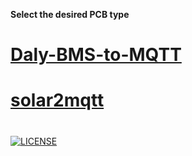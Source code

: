 **Select the desired PCB type**
#
# [Daly-BMS-to-MQTT](daly2mqtt.md)

# [solar2mqtt](solar2mqtt.md)

# 
[![LICENSE](https://licensebuttons.net/l/by-nc-sa/4.0/88x31.png)](https://creativecommons.org/licenses/by-nc-sa/4.0/)
